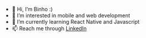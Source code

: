- 👋 Hi, I’m Binho :)
- 👀 I’m interested in mobile and web development
- 🌱 I’m currently learning React Native and Javascript
- 📫 Reach me through [LinkedIn](https://www.linkedin.com/in/fabriciocsilva/)

<!---
OBinho/OBinho is a ✨ special ✨ repository because its `README.md` (this file) appears on your GitHub profile.
You can click the Preview link to take a look at your changes.
--->
